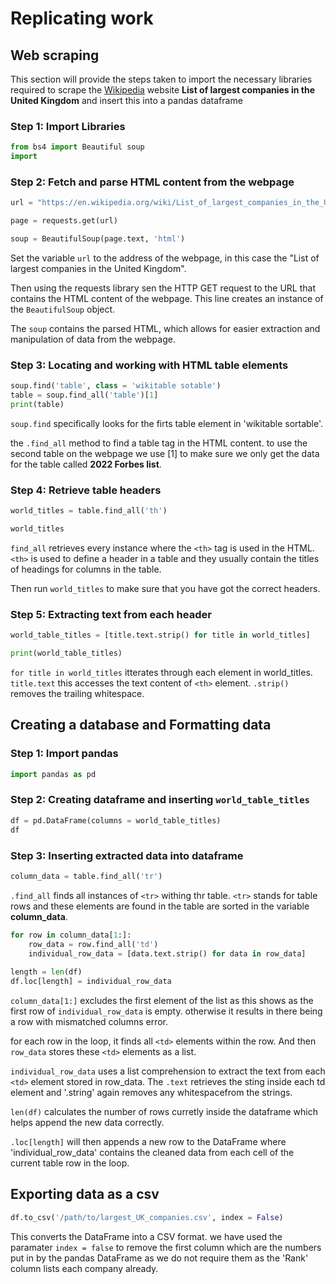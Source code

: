 # Replicating work

## Web scraping
This section will provide the steps taken to import the necessary libraries required to scrape the [Wikipedia](https://en.wikipedia.org/wiki/List_of_largest_companies_in_the_United_Kingdom) website **List of largest companies in the United Kingdom** and insert this into a pandas dataframe

### Step 1: Import Libraries

```python
from bs4 import Beautiful soup 
import 
```

### Step 2: Fetch and parse HTML content from the webpage 
```python
url = "https://en.wikipedia.org/wiki/List_of_largest_companies_in_the_United_Kingdom"

page = requests.get(url) 

soup = BeautifulSoup(page.text, 'html')
```

Set the variable `url` to the address of the webpage, in this case the "List of largest companies in the United Kingdom". 

Then using the requests library sen the HTTP GET request to the URL that contains the HTML content of the webpage. This line creates an instance of the `BeautifulSoup` object. 

The `soup` contains the parsed HTML, which allows for easier extraction and manipulation of data from the webpage.

### Step 3: Locating and working with HTML table elements

```python
soup.find('table', class = 'wikitable sotable')
table = soup.find_all('table')[1]
print(table)
```
`soup.find` specifically looks for the firts table element in 'wikitable sortable'.

the `.find_all` method to find a table tag in the HTML content. to use the second table on the webpage we use [1] to make sure we only get the data for the table called **2022 Forbes list**.

### Step 4: Retrieve table headers 
```python
world_titles = table.find_all('th')

world_titles
```
`find_all` retrieves every instance where the `<th>` tag is used in the HTML. `<th>` is used to define a header in a table and they usually contain the titles of headings for columns in the table.

Then run `world_titles` to make sure that you have got the correct headers.

### Step 5: Extracting text from each header

```python
world_table_titles = [title.text.strip() for title in world_titles]

print(world_table_titles)
```
`for title in world_titles`  itterates through each element in world_titles. `title.text` this accesses the text content of `<th>` element. `.strip()` removes the trailing whitespace.
 
## Creating a database and Formatting data

### Step 1: Import pandas

```python
import pandas as pd
```

### Step 2: Creating dataframe and inserting `world_table_titles`
```python
df = pd.DataFrame(columns = world_table_titles)
df
```

### Step 3: Inserting extracted data into dataframe 

```python
column_data = table.find_all('tr')
```
`.find_all` finds all instances of `<tr>` withing thr table. `<tr>` stands for table rows and these elements are found in the table are sorted in the variable **column_data**.

```python
for row in column_data[1:]:
    row_data = row.find_all('td')
    individual_row_data = [data.text.strip() for data in row_data]
    
length = len(df)
df.loc[length] = individual_row_data
```
`column_data[1:]` excludes the first element of the list as this shows as the first row of `individual_row_data` is empty. otherwise it results in there being a row with mismatched columns error. 

for each row in the loop, it finds all `<td>` elements within the row. And then `row_data` stores these `<td>` elements as a list. 

`individual_row_data` uses a list comprehension to extract the text from each `<td>` element stored in row_data. The `.text` retrieves the sting inside each td element and '.string' again removes any whitespacefrom the strings.

`len(df)` calculates the number of rows curretly inside the dataframe which helps append the new data correctly. 

`.loc[length]` will then appends a new row to the DataFrame where 'individual_row_data' contains the cleaned data from each cell of the current table row in the loop. 

## Exporting data as a csv

```python
df.to_csv('/path/to/largest_UK_companies.csv', index = False)
```
This converts the DataFrame into a CSV format. 
we have used the paramater `index = false` to remove the first column which are the numbers put in by the pandas DataFrame as we do not require them as the 'Rank' column lists each company already. 




